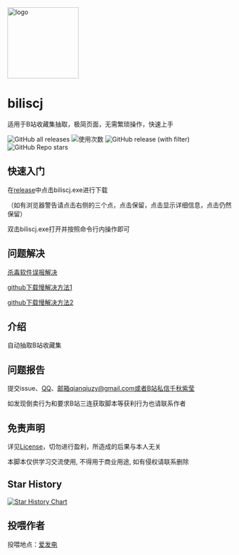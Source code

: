 <div align="left">
  <a href="https://github.com/qianqiuzy/biliscj" target="_blank">
    <img width="160" src="akua.ico" alt="logo">
  </a>
  <h1 id="akua">biliscj</h1>

</div>

适用于B站收藏集抽取，极简页面，无需繁琐操作，快速上手

![GitHub all releases](https://img.shields.io/github/downloads/QianQiuZy/biliscj/total)
![使用次数](https://img.shields.io/badge/dynamic/json?label=%E4%BD%BF%E7%94%A8%E6%AC%A1%E6%95%B0&query=%24.count&url=https%3A%2F%2Fapi.qianqiuzy.cn%2Fvisit%2Fscj_version&color=brightgreen)
![GitHub release (with filter)](https://img.shields.io/github/v/release/QianQiuZy/biliscj)
![GitHub Repo stars](https://img.shields.io/github/stars/QianQiuZy/biliscj)

## 快速入门

在[release](https://github.com/QianQiuZy/biliscj/releases)中点击biliscj.exe进行下载

（如有浏览器警告请点击右侧的三个点，点击保留，点击显示详细信息，点击仍然保留）

双击biliscj.exe打开并按照命令行内操作即可

## 问题解决

[杀毒软件误报解决](https://blog.csdn.net/xitongzhijia_abc/article/details/125373425)

[github下载慢解决方法1](https://blog.csdn.net/qq_42009262/article/details/106992684)

[github下载慢解决方法2](https://github-hosts.tinsfox.com/)

## 介绍

自动抽取B站收藏集

## 问题报告

提交issue、[QQ](https://qm.qq.com/cgi-bin/qm/qr?k=SoG6ZDKLfwPs7_YFbhU9vAD1ORCTq4h1)、邮箱qianqiuzy@gmail.com或者B站私信[千秋紫莹](https://space.bilibili.com/351708822)

如发现倒卖行为和要求B站三连获取脚本等获利行为也请联系作者

## 免责声明

详见[License](./LICENSE)，切勿进行盈利，所造成的后果与本人无关

本脚本仅供学习交流使用, 不得用于商业用途, 如有侵权请联系删除

## Star History

[![Star History Chart](https://api.star-history.com/svg?repos=QianQiuZy/biliscj&type=Date)](https://star-history.com/#QianQiuZy/biliscj&Date)

## 投喂作者

投喂地点：[爱发电](https://afdian.com/a/qianqiuzy)
